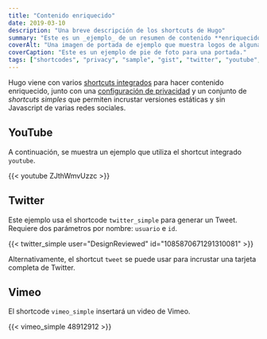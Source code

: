 ```yaml
---
title: "Contenido enriquecido"
date: 2019-03-10
description: "Una breve descripción de los shortcuts de Hugo"
summary: "Este es un _ejemplo_ de un resumen de contenido **enriquecido**."
coverAlt: "Una imagen de portada de ejemplo que muestra logos de algunas redes sociales populares."
coverCaption: "Este es un ejemplo de pie de foto para una portada."
tags: ["shortcodes", "privacy", "sample", "gist", "twitter", "youtube", "vimeo"]
---
```


Hugo viene con varios [shortcuts integrados](https://gohugo.io/content-management/shortcodes/#use-hugos-built-in-shortcodes) para hacer contenido enriquecido, junto con una [configuración de privacidad](https://gohugo.io/about/hugo-and-gdpr/) y un conjunto de _shortcuts simples_ que permiten incrustar versiones estáticas y sin Javascript de varias redes sociales.

## YouTube

A continuación, se muestra un ejemplo que utiliza el shortcut integrado `youtube`.

{{< youtube ZJthWmvUzzc >}}

## Twitter

Este ejemplo usa el shortcode `twitter_simple` para generar un Tweet. Requiere dos parámetros por nombre: `usuario` e `id`.

{{< twitter_simple user="DesignReviewed" id="1085870671291310081" >}}

Alternativamente, el shortcut `tweet` se puede usar para incrustar una tarjeta completa de Twitter.

## Vimeo

El shortcode `vimeo_simple` insertará un video de Vimeo.

{{< vimeo_simple 48912912 >}}
